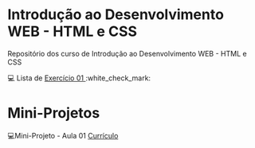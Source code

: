 # Introdução ao Desenvolvimento WEB - HTML e CSS
Repositório dos curso de Introdução  ao Desenvolvimento WEB - HTML e CSS

<p> 💻 Lista de <a href="https://github.com/tatycalixto/introducao-html-css/tree/main/aula01"> Exercício 01 </a>  :white_check_mark: </p>

# Mini-Projetos
<p> 💻Mini-Projeto - Aula 01 <a href="#"> Currículo </a>  </p>
